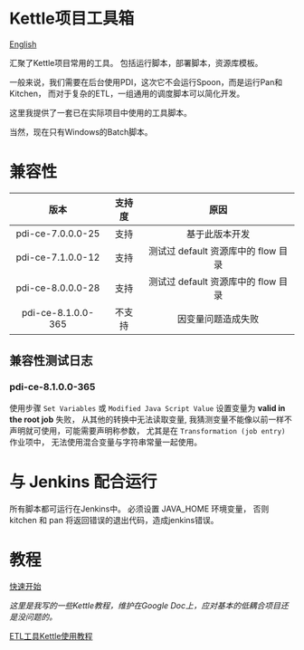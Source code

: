 # Kettle项目工具箱

[English](README.md)

汇聚了Kettle项目常用的工具。
包括运行脚本，部署脚本，资源库模板。

一般来说，我们需要在后台使用PDI，这次它不会运行Spoon，而是运行Pan和Kitchen，
而对于复杂的ETL，一组通用的调度脚本可以简化开发。

这里我提供了一套已在实际项目中使用的工具脚本。

当然，现在只有Windows的Batch脚本。



# 兼容性


| 版本 | 支持度 | 原因 |
|:-----:|:-----:|:-----:|
| pdi-ce-7.0.0.0-25 | 支持 | 基于此版本开发 |
| pdi-ce-7.1.0.0-12 | 支持 | 测试过 default 资源库中的 flow 目录 |
| pdi-ce-8.0.0.0-28 | 支持 | 测试过 default 资源库中的 flow 目录 |
| pdi-ce-8.1.0.0-365 | 不支持 | 因变量问题造成失败 |

## 兼容性测试日志

### pdi-ce-8.1.0.0-365

使用步骤 `Set Variables` 或  `Modified Java Script Value` 设置变量为 **valid in the root job** 失败，
从其他的转换中无法读取变量,
我猜测变量不能像以前一样不声明就可使用，可能需要声明称参数，
尤其是在 `Transformation (job entry)` 作业项中，
无法使用混合变量与字符串常量一起使用。



# 与 Jenkins 配合运行

所有脚本都可运行在Jenkins中。
必须设置 JAVA_HOME 环境变量，
否则 kitchen 和 pan 将返回错误的退出代码，造成jenkins错误。



# 教程

[快速开始](../../wiki/快速开始)

_这里是我写的一些Kettle教程，维护在Google Doc上，应对基本的低耦合项目还是没问题的。_

[ETL工具Kettle使用教程](https://drive.google.com/folderview?id=0B3tzMIqntqjFfnduVXB5TU9EbWFhejRLRnhkMkNwRVFWbXIwT3dtQWs0d2xWSnZtWkwzdkU&usp=sharing)
